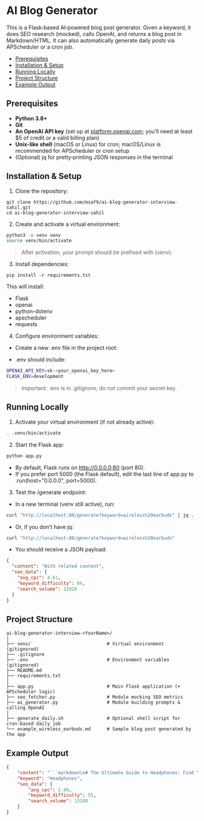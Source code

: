 # AI Blog Generator
This is a Flask‐based AI‐powered blog post generator. Given a keyword, it does SEO research (mocked), calls OpenAI, and returns a blog post in Markdown/HTML. It can also automatically generate daily posts via APScheduler or a cron job.

- [Prerequisites](#prerequisites)
- [Installation & Setup](#installation--setup)
- [Running Locally](#running-locally)
- [Project Structure](#project-structure)
- [Example Output](#example-output)

## Prerequisites
- **Python 3.8+**  
- **Git**  
- **An OpenAI API key** (set up at [platform.openai.com](https://platform.openai.com); you’ll need at least \$5 of credit or a valid billing plan)  
- **Unix-like shell** (macOS or Linux) for cron; macOS/Linux is recommended for APScheduler or cron setup  
- (Optional) jq for pretty‑printing JSON responses in the terminal

## Installation & Setup
1. Clone the repository:

```git
git clone https://github.com/msaf9/ai-blog-generator-interview-sahil.git
cd ai-blog-generator-interview-sahil
```
2. Create and activate a virtual environment:

```bash
python3 -m venv venv
source venv/bin/activate
```
> After activation, your prompt should be prefixed with (venv).

3. Install dependencies:

```pip
pip install -r requirements.txt
```

This will install:
- Flask
- openai
- python-dotenv
- apscheduler
- requests

4. Configure environment variables:

- Create a new .env file in the project root:

- .env should include:
```bash
OPENAI_API_KEY=sk-<your_openai_key_here>
FLASK_ENV=development
```
> Important: .env is in .gitignore; do not commit your secret key.

## Running Locally
1. Activate your virtual environment (if not already active):

```bash
. .venv/bin/activate
```

2. Start the Flask app:
```sh
python app.py
```

- By default, Flask runs on http://0.0.0.0:80 (port 80).
- If you prefer port 5000 (the Flask default), edit the last line of app.py to .run(host="0.0.0.0", port=5000).

3. Test the /generate endpoint:
- In a new terminal (venv still active), run:

```sh
curl "http://localhost:80/generate?keyword=wireless%20earbuds" | jq .
```

- Or, if you don’t have jq:

```bash
curl "http://localhost:80/generate?keyword=wireless%20earbuds"
```

- You should receive a JSON payload:

```json
{
  "content": "With related content",
  "seo_data": {
    "avg_cpc": 4.61,
    "keyword_difficulty": 64,
    "search_volume": 12828
  }
}

```

## Project Structure

```tree
ai-blog-generator-interview-<YourName>/
│
├── venv/                            # Virtual environment (gitignored)
├── .gitignore
├── .env                             # Environment variables (gitignored)
├── README.md
├── requirements.txt
│
├── app.py                           # Main Flask application (+ APScheduler logic)
├── seo_fetcher.py                   # Module mocking SEO metrics
├── ai_generator.py                  # Module building prompts & calling OpenAI
│
├── generate_daily.sh                # Optional shell script for cron‑based daily job
└── example_wireless_earbuds.md      # Sample blog post generated by the app
```

## Example Output

```json
{
    "content": "```markdown\n# The Ultimate Guide to Headphones: Find Your Perfect Sound Companion\n\nWhether you're a music lover, a gamer, or someone who simply enjoys immersive audio, choosing the right **headphones** can transform your listening experience. With over 13,000 monthly searches, it's clear that many are on the hunt for the perfect pair. But with so many options available, how do you know which headphones are best for you? In this guide, we'll walk you through everything you need to know to make an informed decision.\n\n## Why Choosing the Right Headphones Matters\n\nHeadphones are more than just audio devices; they are your gateway to a personal soundscape. The right pair can provide crystal-clear audio, noise cancellation, and comfort for hours of use. On the other hand, the wrong choice might leave you frustrated with poor sound quality or discomfort. Factors like sound quality, comfort, style, and price all play crucial roles.\n\n## Types of Headphones: Which One Fits Your Lifestyle?\n\nThere are several types of headphones, each designed with specific uses in mind:\n\n- **Over-Ear Headphones**: Known for their superior sound quality and comfort, these headphones envelop your ears completely, ideal for home listening or studio use.\n- **On-Ear Headphones**: Smaller and more portable than over-ear, they rest on your ears and are great for casual listening.\n- **In-Ear Headphones (Earbuds)**: Compact and lightweight, perfect for workouts or commuting.\n- **Wireless and True Wireless Headphones**: Offer freedom from cables, enhancing mobility. True wireless earbuds are completely cable-free, connecting via Bluetooth.\n\nExplore some of the best options here: {AFF_LINK_1}(https://example.com/product1)\n\n## Key Features to Consider When Buying Headphones\n\nWhen shopping for headphones, keep these features in mind:\n\n- **Sound Quality**: Look for headphones with good frequency response and clear audio.\n- **Noise Cancellation**: Active Noise Cancellation (ANC) helps block out background noise for immersive listening.\n- **Battery Life**: Essential for wireless headphones; longer battery life means more uninterrupted use.\n- **Comfort and Fit**: Especially important if you wear headphones for long periods.\n- **Durability and Build Quality**: Ensures your headphones last.\n\nCheck out headphones with top-notch features here: {AFF_LINK_2}(https://example.com/product2)\n\n## How to Care for Your Headphones to Extend Their Lifespan\n\nProper maintenance can keep your headphones sounding great and functioning well for years:\n\n- Store them in a protective case when not in use.\n- Clean ear pads and earbuds regularly to prevent buildup.\n- Avoid exposing them to extreme temperatures or moisture.\n- Handle cables gently to avoid fraying or internal damage.\n\nFind durable and easy-to-maintain headphones here: {AFF_LINK_3}(https://example.com/product3)\n\n## Conclusion\n\nChoosing the right headphones involves understanding your needs and preferences, from style and comfort to sound quality and features. With the variety available today, there's a perfect pair for everyone. By considering the types and features outlined in this guide, you can confidently select headphones that will elevate your audio experience. Start your search today and enjoy sound like never before!\n```",
    "keyword": "Headphones",
    "seo_data": {
        "avg_cpc": 2.09,
        "keyword_difficulty": 55,
        "search_volume": 13108
    }
}
```